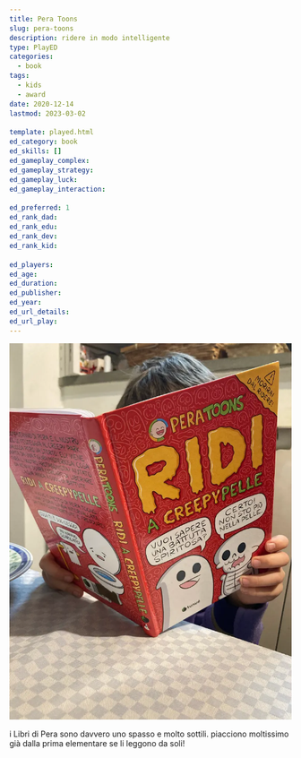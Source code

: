 ```yaml
---
title: Pera Toons
slug: pera-toons
description: ridere in modo intelligente
type: PlayED
categories:
  - book
tags:
  - kids
  - award
date: 2020-12-14
lastmod: 2023-03-02

template: played.html
ed_category: book
ed_skills: []
ed_gameplay_complex: 
ed_gameplay_strategy: 
ed_gameplay_luck: 
ed_gameplay_interaction: 

ed_preferred: 1
ed_rank_dad: 
ed_rank_edu: 
ed_rank_dev: 
ed_rank_kid: 

ed_players: 
ed_age: 
ed_duration: 
ed_publisher: 
ed_year: 
ed_url_details: 
ed_url_play: 
---
```


![](../../assets/img/played/book/pera-toons.webp)

i Libri di Pera sono davvero uno spasso e molto sottili.
piacciono moltissimo già dalla prima elementare se li leggono da soli!

